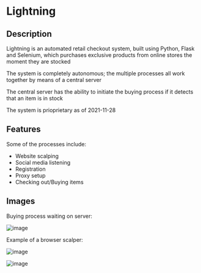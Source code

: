 # Lightning

## Description
Lightning is an automated retail checkout system, built using Python, Flask and Selenium, which purchases exclusive products from online stores the moment they are stocked

The system is completely autonomous; the multiple processes all work together by means of a central server

The central server has the ability to initiate the buying process if it detects that an item is in stock

The system is prioprietary as of 2021-11-28

## Features
Some of the processes include:
* Website scalping
* Social media listening
* Registration
* Proxy setup
* Checking out/Buying items


## Images
Buying process waiting on server:

![image](https://user-images.githubusercontent.com/35306464/143794937-d661003f-7ad0-4bbc-a43b-30ffc21ab8f0.png)

Example of a browser scalper:

![image](https://user-images.githubusercontent.com/35306464/143795058-dd3d4837-7644-4ceb-b358-a546d962ab04.png)

![image](https://user-images.githubusercontent.com/35306464/143795022-83b04cd1-8350-4e36-b1e5-9994f0840080.png)

